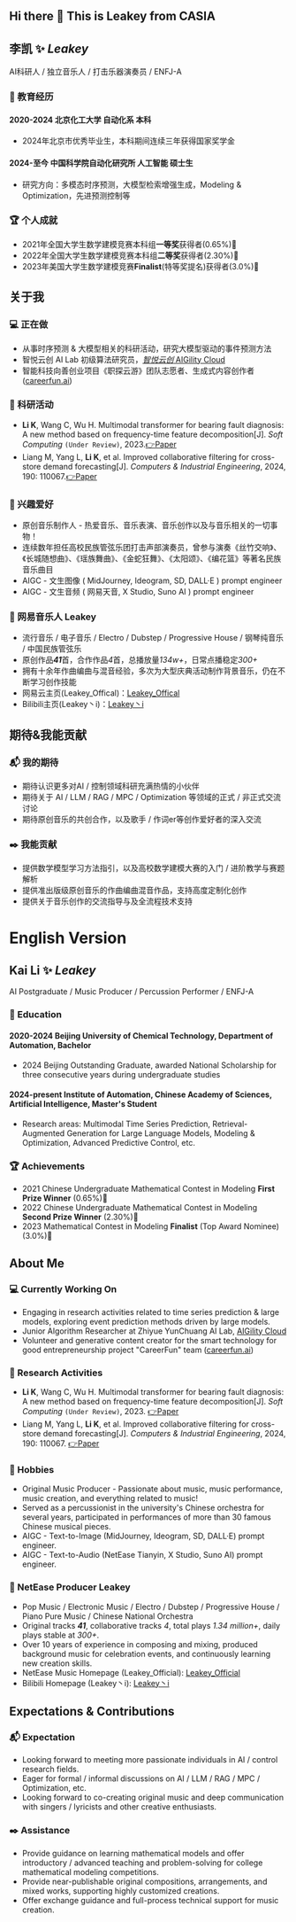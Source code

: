## Hi there 👋 This is Leakey from CASIA

<!--
**Leakey-AI/Leakey-AI** is a ✨ _special_ ✨ repository because its `README.md` (this file) appears on your GitHub profile.

Here are some ideas to get you started:

- 🔭 I’m currently working on ...
- 🌱 I’m currently learning ...
- 👯 I’m looking to collaborate on ...
- 🤔 I’m looking for help with ...
- 💬 Ask me about ...
- 📫 How to reach me: ...
- 😄 Pronouns: ...
- ⚡ Fun fact: ...
-->

## 李凯 ✨ $Leakey$
AI科研人 / 独立音乐人 / 打击乐器演奏员 / ENFJ-A
### 🏫 教育经历
#### 2020-2024 北京化工大学 自动化系 本科
- 2024年北京市优秀毕业生，本科期间连续三年获得国家奖学金
#### 2024-至今 中国科学院自动化研究所 人工智能 硕士生
- 研究方向：多模态时序预测，大模型检索增强生成，Modeling & Optimization，先进预测控制等
### 🏆 个人成就
- 2021年全国大学生数学建模竞赛本科组**一等奖**获得者(0.65%)🥇
- 2022年全国大学生数学建模竞赛本科组**二等奖**获得者(2.30%)🥈
- 2023年美国大学生数学建模竞赛**Finalist**(特等奖提名)获得者(3.0%)🏅
## 关于我
### 💻 正在做
- 从事时序预测 & 大模型相关的科研活动，研究大模型驱动的事件预测方法
- 智悦云创 AI Lab 初级算法研究员，[_智悦云创_ AIGility Cloud](https://www.aigilitycloud.com/)
- 智能科技向善创业项目《职探云游》团队志愿者、生成式内容创作者([careerfun.ai](careerfun.ai))
### 📝 科研活动
- **Li K**, Wang C, Wu H. Multimodal transformer for bearing fault diagnosis: A new method based on frequency-time feature decomposition[J]. *Soft Computing* `(Under Review)`, 2023.[👉Paper](https://www.researchsquare.com/article/rs-3258385/v1)
- Liang M, Yang L, **Li K**, et al. Improved collaborative filtering for cross-store demand forecasting[J]. *Computers & Industrial Engineering*, 2024, 190: 110067.[👉Paper](https://www.sciencedirect.com/science/article/abs/pii/S0360835224001888)
### 🎹 兴趣爱好
- 原创音乐制作人 - 热爱音乐、音乐表演、音乐创作以及与音乐相关的一切事物！
- 连续数年担任高校民族管弦乐团打击声部演奏员，曾参与演奏《丝竹交响》、《长城随想曲》、《瑶族舞曲》、《金蛇狂舞》、《太阳颂》、《编花篮》等著名民族音乐曲目
- AIGC - 文生图像 ( MidJourney, Ideogram, SD, DALL·E ) prompt engineer
- AIGC - 文生音频 ( 网易天音, X Studio, Suno AI ) prompt engineer
### 🎵 网易音乐人 Leakey
- 流行音乐 / 电子音乐 / Electro / Dubstep / Progressive House / 钢琴纯音乐 / 中国民族管弦乐
- 原创作品***41***首，合作作品*4*首，总播放量*134w+*，日常点播稳定*300+*
- 拥有十余年作曲编曲与混音经验，多次为大型庆典活动制作背景音乐，仍在不断学习创作技能
- 网易云主页(Leakey_Offical)：[Leakey_Offical](https://music.163.com/#/artist?id=1202003)
- Bilibili主页(Leakey丶i)：[Leakey丶i](https://space.bilibili.com/13182539)
## 期待&我能贡献
### 📬 我的期待
- 期待认识更多对AI / 控制领域科研充满热情的小伙伴
- 期待关于 AI / LLM / RAG / MPC / Optimization 等领域的正式 / 非正式交流讨论
- 期待原创音乐的共创合作，以及歌手 / 作词er等创作爱好者的深入交流
### ✒️ 我能贡献
- 提供数学模型学习方法指引，以及高校数学建模大赛的入门 / 进阶教学与赛题解析
- 提供准出版级原创音乐的作曲编曲混音作品，支持高度定制化创作
- 提供关于音乐创作的交流指导与及全流程技术支持

# English Version

## Kai Li ✨ $Leakey$
AI Postgraduate / Music Producer / Percussion Performer / ENFJ-A
### 🏫 Education
#### 2020-2024 Beijing University of Chemical Technology, Department of Automation, Bachelor
- 2024 Beijing Outstanding Graduate, awarded National Scholarship for three consecutive years during undergraduate studies
#### 2024-present Institute of Automation, Chinese Academy of Sciences, Artificial Intelligence, Master's Student
- Research areas: Multimodal Time Series Prediction, Retrieval-Augmented Generation for Large Language Models, Modeling & Optimization, Advanced Predictive Control, etc.
### 🏆 Achievements
- 2021 Chinese Undergraduate Mathematical Contest in Modeling **First Prize Winner** (0.65%)🥇
- 2022 Chinese Undergraduate Mathematical Contest in Modeling **Second Prize Winner** (2.30%)🥈
- 2023 Mathematical Contest in Modeling **Finalist** (Top Award Nominee) (3.0%)🏅
## About Me
### 💻 Currently Working On
- Engaging in research activities related to time series prediction & large models, exploring event prediction methods driven by large models.
- Junior Algorithm Researcher at Zhiyue YunChuang AI Lab, [AIGility Cloud](https://www.aigilitycloud.com/)
- Volunteer and generative content creator for the smart technology for good entrepreneurship project "CareerFun" team ([careerfun.ai](careerfun.ai))
### 📝 Research Activities
- **Li K**, Wang C, Wu H. Multimodal transformer for bearing fault diagnosis: A new method based on frequency-time feature decomposition[J]. *Soft Computing* `(Under Review)`, 2023. [👉Paper](https://www.researchsquare.com/article/rs-3258385/v1)
- Liang M, Yang L, **Li K**, et al. Improved collaborative filtering for cross-store demand forecasting[J]. *Computers & Industrial Engineering*, 2024, 190: 110067. [👉Paper](https://www.sciencedirect.com/science/article/abs/pii/S0360835224001888)
### 🎹 Hobbies
- Original Music Producer - Passionate about music, music performance, music creation, and everything related to music!
- Served as a percussionist in the university's Chinese orchestra for several years, participated in performances of more than 30 famous Chinese musical pieces.
- AIGC - Text-to-Image (MidJourney, Ideogram, SD, DALL·E) prompt engineer.
- AIGC - Text-to-Audio (NetEase Tianyin, X Studio, Suno AI) prompt engineer.
### 🎵 NetEase Producer Leakey
- Pop Music / Electronic Music / Electro / Dubstep / Progressive House / Piano Pure Music / Chinese National Orchestra
- Original tracks ***41***, collaborative tracks *4*, total plays *1.34 million+*, daily plays stable at *300+*.
- Over 10 years of experience in composing and mixing, produced background music for celebration events, and continuously learning new creation skills.
- NetEase Music Homepage (Leakey_Official): [Leakey_Official](https://music.163.com/#/artist?id=1202003)
- Bilibili Homepage (Leakey丶i): [Leakey丶i](https://space.bilibili.com/13182539)
## Expectations & Contributions
### 📬 Expectation
- Looking forward to meeting more passionate individuals in AI / control research fields.
- Eager for formal / informal discussions on AI / LLM / RAG / MPC / Optimization, etc.
- Looking forward to co-creating original music and deep communication with singers / lyricists and other creative enthusiasts.
### ✒️ Assistance
- Provide guidance on learning mathematical models and offer introductory / advanced teaching and problem-solving for college mathematical modeling competitions.
- Provide near-publishable original compositions, arrangements, and mixed works, supporting highly customized creations.
- Offer exchange guidance and full-process technical support for music creation.


